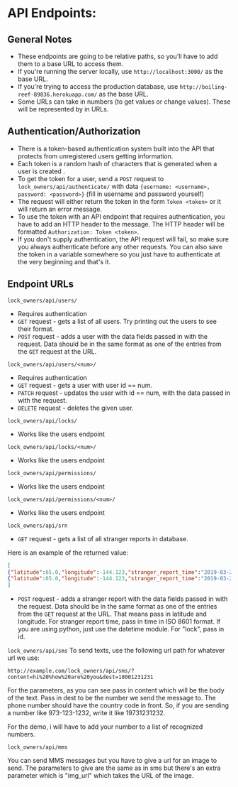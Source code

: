 # API Endpoints:
## General Notes
+ These endpoints are going to be relative paths, so you'll have to add them to a base URL to access them.
+ If you're running the server locally, use `http://localhost:3000/` as the base URL.
+ If you're trying to access the production database, use `http://boiling-reef-89836.herokuapp.com/` as the base URL.
+ Some URLs can take in numbers (to get values or change values). These will be represented by <num> in URLs.

## Authentication/Authorization
+ There is a token-based authentication system built into the API that protects from unregistered users getting information.
+ Each token is a random hash of characters that is generated when a user is created   .
+ To get the token for a user, send a `POST` request to `lock_owners/api/authenticate/` with data `{username: <username>, password: <password>}` (fill in username and password yourself)
+ The request will either return the token in the form `Token <token>` or it will return an error message.
+ To use the token with an API endpoint that requires authentication, you have to add an HTTP header to the message. 
The HTTP header will be formatted `Authorization: Token <token>`.
+ If you don't supply authentication, the API request will fail, so make sure you always authenticate before any other requests. You can also save the token in a variable somewhere so you just have to authenticate at the very beginning and that's it.


## Endpoint URLs
`lock_owners/api/users/`
+ Requires authentication
+ `GET` request - gets a list of all users. Try printing out the users to see their format.
+ `POST` request - adds a user with the data fields passed in with the request. Data should be in the same format as one of the entries from the `GET` request at the URL.
  
`lock_owners/api/users/<num>/`
+ Requires authentication
+ `GET` request - gets a user with user id == num.
+ `PATCH` request - updates the user with id == num, with the data passed in with the request.
+ `DELETE` request - deletes the given user.

  
`lock_owners/api/locks/`
+ Works like the users endpoint
  
  
`lock_owners/api/locks/<num>/`
+ Works like the users endpoint

`lock_owners/api/permissions/`
+ Works like the users endpoint
  
  
`lock_owners/api/permissions/<num>/`
+ Works like the users endpoint

`lock_owners/api/srn`
+ `GET` request - gets a list of all stranger reports in database. 

Here is an example of the returned value: 

``` json
[
{"latitude":65.0,"longitude":-144.123,"stranger_report_time":"2019-03-20T16:42:37Z","lock":1},
{"latitude":65.0,"longitude":-144.123,"stranger_report_time":"2019-03-20T16:42:37Z","lock":1}
] 
```

+ `POST` request - adds a stranger report with the data fields passed in with the request. Data should be in the same format as one of the entries from the `GET` request at the URL.
That means pass in latitude and longitude. For stranger report time, pass in time in ISO 8601 format. If you are using python,
just use the datetime module. For "lock", pass in id.
  

`lock_owners/api/sms`
To send texts, use the following url path for whatever url we use:

```
http://example.com/lock_owners/api/sms/?content=hi%20%how%20are%20you&dest=18001231231
```

For the parameters, as you can see pass in content which will be the body of the text. Pass in dest to be the
number we send the message to. The phone number should have the country code in front. So, if you are sending
a number like 973-123-1232, write it like 19731231232.

For the demo, i will have to add your number to a list of recognized numbers.

`lock_owners/api/mms`

You can send MMS messages but you have to give a url for an image to send. The parameters to give are the same as in sms but there's an extra parameter which is "img_url" which takes the URL of the image. 
